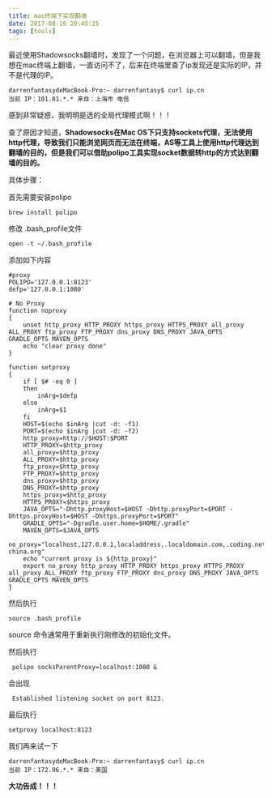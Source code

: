 ```yaml
---
title: mac终端下实现翻墙
date: 2017-08-16 20:45:25
tags: [tools]
---
```


最近使用Shadowsocks翻墙时，发现了一个问题，在浏览器上可以翻墙，但是我想在mac终端上翻墙，一直访问不了，后来在终端里查了ip发现还是实际的IP，并不是代理的IP。

```
darrenfantasydeMacBook-Pro:~ darrenfantasy$ curl ip.cn
当前 IP：101.81.*.* 来自：上海市 电信
```

感到非常疑惑，我明明是选的全局代理模式啊！！！

查了原因才知道，**Shadowsocks在Mac OS下只支持sockets代理，无法使用http代理，导致我们只能浏览网页而无法在终端，AS等工具上使用http代理达到翻墙的目的，但是我们可以借助polipo工具实现socket数据转http的方式达到翻墙的目的。**

具体步骤：

首先需要安装polipo

```shell
brew install polipo
```

修改 .bash_profile文件

```shell
open -t ~/.bash_profile
```

添加如下内容

```shell
#proxy 
POLIPO='127.0.0.1:8123'
defp='127.0.0.1:1080'

# No Proxy
function noproxy
{
    unset http_proxy HTTP_PROXY https_proxy HTTPS_PROXY all_proxy ALL_PROXY ftp_proxy FTP_PROXY dns_proxy DNS_PROXY JAVA_OPTS GRADLE_OPTS MAVEN_OPTS
    echo "clear proxy done"
}

function setproxy
{
    if [ $# -eq 0 ]
    then
        inArg=$defp
    else
        inArg=$1
    fi
    HOST=$(echo $inArg |cut -d: -f1)
    PORT=$(echo $inArg |cut -d: -f2)
    http_proxy=http://$HOST:$PORT
    HTTP_PROXY=$http_proxy
    all_proxy=$http_proxy
    ALL_PROXY=$http_proxy
    ftp_proxy=$http_proxy
    FTP_PROXY=$http_proxy
    dns_proxy=$http_proxy
    DNS_PROXY=$http_proxy
    https_proxy=$http_proxy
    HTTPS_PROXY=$https_proxy
    JAVA_OPTS="-Dhttp.proxyHost=$HOST -Dhttp.proxyPort=$PORT -Dhttps.proxyHost=$HOST -Dhttps.proxyPort=$PORT"
    GRADLE_OPTS="-Dgradle.user.home=$HOME/.gradle"
    MAVEN_OPTS=$JAVA_OPTS
    no_proxy="localhost,127.0.0.1,localaddress,.localdomain.com,.coding.net,192.168.99.100,.ruby-china.org"
    echo "current proxy is ${http_proxy}"
    export no_proxy http_proxy HTTP_PROXY https_proxy HTTPS_PROXY all_proxy ALL_PROXY ftp_proxy FTP_PROXY dns_proxy DNS_PROXY JAVA_OPTS GRADLE_OPTS MAVEN_OPTS
}

```

然后执行

```
source .bash_profile 
```

source 命令通常用于重新执行刚修改的初始化文件。

然后执行

```
 polipo socksParentProxy=localhost:1080 &
```

会出现

```
 Established listening socket on port 8123.
```

最后执行

```
setproxy localhost:8123
```

我们再来试一下

```
darrenfantasydeMacBook-Pro:~ darrenfantasy$ curl ip.cn
当前 IP：172.96.*.* 来自：美国 
```

**大功告成！！！**

